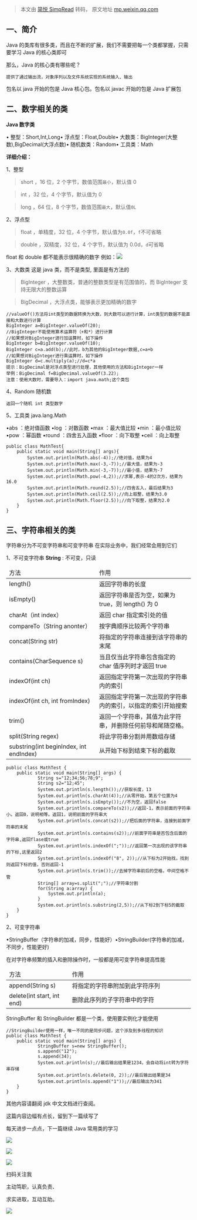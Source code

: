 > 本文由 [简悦 SimpRead](http://ksria.com/simpread/) 转码， 原文地址 [mp.weixin.qq.com](https://mp.weixin.qq.com/s/aj-Mm4PvMfD-Z8hPiyLBTA)

一、简介
----

Java 的类库有很多类，而且在不断的扩展，我们不需要把每一个类都掌握，只需要学习 Java 的核心类即可

那么，Java 的核心类有哪些呢？

```
提供了通过输出流，对象序列以及文件系统实现的系统输入、输出
```

包名以 java 开始的包是 Java 核心包。包名以 javac 开始的包是 Java 扩展包

二、数字相关的类
--------

**Java 数字类**

• 整型：Short,Int,Long• 浮点型：Float,Double• 大数类：BigInteger(大整数),BigDecimal(大浮点数)• 随机数类：Random• 工具类：Math

**详细介绍：**

1、整型

> short ，16 位，2 个字节，数值范围`最小`，默认值 0

> int ，32 位，4 个字节，默认值为 0

> long ，64 位，8 个字节，数值范围`最大`，默认值`0L`

2、浮点型

> float ，单精度，32 位，4 个字节，默认值为`0.0f`，`f`不可省略

> double ，双精度，32 位，4 个字节，默认值为 0.0d，`d`可省略

float 和 double 都不能表示很精确的数字 例如：![](https://mmbiz.qpic.cn/sz_mmbiz_png/rVVgBxVy9rgNOBsDsiacFicWMu92MLsp5h5WhJfCyP0pXgTHdsVweIKkVxP3vV9peVRG23Nz7VPvcH6hgEIbxh9g/640?wx_fmt=png)

3、大数类 这是 java 类，而不是类型, 里面是有方法的

> BigInteger ，大整数类，普通的整数类型是有范围值的，而 BigInteger 支持无限大的整数运算

> BigDecimal ，大浮点类，能够表示更加精确的数字

```
//valueOf()方法将int类型的数据转换为大数，则大数可以进行计算，int类型的数据不能直接和大数进行计算
BigInteger a=BigInteger.valueOf(20);
//BigInteger不能使用算术运算符（+和*）进行计算
//如果想对BigInteger进行加运算时，如下操作
BigInteger b=BigInteger.valueOf(10);
BigInteger c=a.add(b);//此时，b为其他的BigInteger数据,c=a+b
//如果想对BigInteger进行乘运算时，如下操作
BigInteger d=c.multiply(a);//d=c*a
提示：BigDecimal是对浮点类型进行处理，其他使用的方法和BigInteger一样
举例：BigDecimal f=BigDecimal.valueOf(3.22);
注意：使用大数时，需要导入：import java.math;这个类包
```

4、Random 随机数

```
返回一个随机 int 类型数字
```

5、工具类 java.lang.Math

•abs ：绝对值函数 •log ：对数函数 •max ：最大值比较 •min ：最小值比较 •pow ：幂函数 •round ：四舍五入函数 •floor ：向下取整 •ceil ：向上取整

```
public class MathTest{
    public static void main(String[] args){
        System.out.println(Math.abs(-4));//绝对值，结果为4
        System.out.println(Math.max(-3,-7));//最大值，结果为-3
        System.out.println(Math.min(-3,-7));//最小值，结果为-7
        System.out.println(Math.pow(-4,2));//求幂,表示-4的2次方，结果为16.0
        System.out.println(Math.round(2.5));//四舍五入，最后结果为3
        System.out.println(Math.ceil(2.5));//向上取整，结果为3.0
        System.out.println(Math.floor(2.5));//向下取整，结果为2.0
    }
}
```

三、字符串相关的类
---------

字符串分为不可变字符串和可变字符串 在实际业务中，我们经常会用到它们

1、不可变字符串 **String** : 不可变，只读

<table><thead data-darkmode-bgcolor-16278328366957="rgba(56, 56, 56, 0.05)" data-darkmode-original-bgcolor-16278328366957="#fff|rgba(0, 0, 0, 0.05)" data-style="box-sizing: border-box; line-height: 1.5; background: rgba(0, 0, 0, 0.05);"><tr data-darkmode-bgcolor-16278328366957="rgba(56, 56, 56, 0.05)" data-darkmode-original-bgcolor-16278328366957="#fff|rgba(0, 0, 0, 0.05)"><td data-darkmode-bgcolor-16278328366957="rgba(56, 56, 56, 0.05)" data-darkmode-original-bgcolor-16278328366957="#fff|rgba(0, 0, 0, 0.05)" data-style="box-sizing: border-box; padding: 4px 8px; line-height: 1.5; font-size: 12.8px; border-color: rgb(223, 223, 223);">方法</td><td data-darkmode-bgcolor-16278328366957="rgba(56, 56, 56, 0.05)" data-darkmode-original-bgcolor-16278328366957="#fff|rgba(0, 0, 0, 0.05)" data-style="box-sizing: border-box; padding: 4px 8px; line-height: 1.5; font-size: 12.8px; border-color: rgb(223, 223, 223);">作用</td></tr></thead><tbody><tr><td data-style="box-sizing: border-box; padding: 4px 8px; line-height: 1.5; font-size: 12.8px; border-color: rgb(223, 223, 223);">length()</td><td data-style="box-sizing: border-box; padding: 4px 8px; line-height: 1.5; font-size: 12.8px; border-color: rgb(223, 223, 223);">返回字符串的长度</td></tr><tr><td data-style="box-sizing: border-box; padding: 4px 8px; line-height: 1.5; font-size: 12.8px; border-color: rgb(223, 223, 223);">isEmpty()</td><td data-style="box-sizing: border-box; padding: 4px 8px; line-height: 1.5; font-size: 12.8px; border-color: rgb(223, 223, 223);">返回字符串是否为空，如果为 true，则 length() 为 0</td></tr><tr><td data-style="box-sizing: border-box; padding: 4px 8px; line-height: 1.5; font-size: 12.8px; border-color: rgb(223, 223, 223);">charAt（int index）</td><td data-style="box-sizing: border-box; padding: 4px 8px; line-height: 1.5; font-size: 12.8px; border-color: rgb(223, 223, 223);">返回 char 指定索引处的值</td></tr><tr><td data-style="box-sizing: border-box; padding: 4px 8px; line-height: 1.5; font-size: 12.8px; border-color: rgb(223, 223, 223);">compareTo（String anonter）</td><td data-style="box-sizing: border-box; padding: 4px 8px; line-height: 1.5; font-size: 12.8px; border-color: rgb(223, 223, 223);">按字典顺序比较两个字符串</td></tr><tr><td data-style="box-sizing: border-box; padding: 4px 8px; line-height: 1.5; font-size: 12.8px; border-color: rgb(223, 223, 223);">concat(String str)</td><td data-style="box-sizing: border-box; padding: 4px 8px; line-height: 1.5; font-size: 12.8px; border-color: rgb(223, 223, 223);">将指定的字符串连接到该字符串的末尾</td></tr><tr><td data-style="box-sizing: border-box; padding: 4px 8px; line-height: 1.5; font-size: 12.8px; border-color: rgb(223, 223, 223);">contains(CharSequence s)</td><td data-style="box-sizing: border-box; padding: 4px 8px; line-height: 1.5; font-size: 12.8px; border-color: rgb(223, 223, 223);">当且仅当此字符串包含指定的 char 值序列时才返回 true</td></tr><tr><td data-style="box-sizing: border-box; padding: 4px 8px; line-height: 1.5; font-size: 12.8px; border-color: rgb(223, 223, 223);">indexOf(int ch)</td><td data-style="box-sizing: border-box; padding: 4px 8px; line-height: 1.5; font-size: 12.8px; border-color: rgb(223, 223, 223);">返回指定字符第一次出现的字符串内的索引</td></tr><tr><td data-style="box-sizing: border-box; padding: 4px 8px; line-height: 1.5; font-size: 12.8px; border-color: rgb(223, 223, 223);">indexOf(int ch, int fromIndex)</td><td data-style="box-sizing: border-box; padding: 4px 8px; line-height: 1.5; font-size: 12.8px; border-color: rgb(223, 223, 223);">返回指定字符第一次出现的字符串内的索引，以指定的索引开始搜索</td></tr><tr><td data-style="box-sizing: border-box; padding: 4px 8px; line-height: 1.5; font-size: 12.8px; border-color: rgb(223, 223, 223);">trim()</td><td data-style="box-sizing: border-box; padding: 4px 8px; line-height: 1.5; font-size: 12.8px; border-color: rgb(223, 223, 223);">返回一个字符串，其值为此字符串，并删除任何前导和尾随空格。</td></tr><tr><td data-style="box-sizing: border-box; padding: 4px 8px; line-height: 1.5; font-size: 12.8px; border-color: rgb(223, 223, 223);">split(String regex)</td><td data-style="box-sizing: border-box; padding: 4px 8px; line-height: 1.5; font-size: 12.8px; border-color: rgb(223, 223, 223);">将此字符串分割并用数组存储</td></tr><tr><td data-style="box-sizing: border-box; padding: 4px 8px; line-height: 1.5; font-size: 12.8px; border-color: rgb(223, 223, 223); word-break: break-all;">substring(int beginIndex, int endIndex)</td><td data-style="box-sizing: border-box; padding: 4px 8px; line-height: 1.5; font-size: 12.8px; border-color: rgb(223, 223, 223);">从开始下标到结束下标的截取</td></tr></tbody></table>

```
public class MathTest {
    public static void main(String[] args) {
            String s="12;34;56;78;9";
            String s2="12;45";
            System.out.println(s.length());//获取长度，13
            System.out.println(s.charAt(4));//从零开始，第五个位置为4
            System.out.println(s.isEmpty());//不为空，返回false
            System.out.println(s.compareTo(s2));//返回-1，表示前面的字符串小。返回0，说明相等。返回1，说明前面的字符串大
            System.out.println(s.concat(s2));//把后面的字符串，连接到前面字符串的末尾
            System.out.println(s.contains(s2));//前面字符串是否包含后面的字符串,返回flase或true
            System.out.println(s.indexOf(";"));//返回第一次出现的该字符串的下标,这里返回2
            System.out.println(s.indexOf("8", 2));//从下标为2开始找，找到则返回下标的值，否则返回-1
            System.out.println(s.trim());//去掉字符串前后的空格，中间空格不管
            String[] array=s.split(";");//字符串分割
            for(String a:array) {
                System.out.println(a);
            }
            System.out.println(s.substring(2,5));//从下标2到下标5的截取
    }
}
```

2、可变字符串

•StringBuffer（字符串的加减，同步，性能好）•StringBuilder(字符串的加减，不同步，性能更好)

在对字符串频繁的插入和删除操作时，一般都是用可变字符串提高性能

<table><thead data-darkmode-bgcolor-16278328366957="rgba(56, 56, 56, 0.05)" data-darkmode-original-bgcolor-16278328366957="#fff|rgba(0, 0, 0, 0.05)" data-style="box-sizing: border-box; line-height: 1.5; background: rgba(0, 0, 0, 0.05);"><tr data-darkmode-bgcolor-16278328366957="rgba(56, 56, 56, 0.05)" data-darkmode-original-bgcolor-16278328366957="#fff|rgba(0, 0, 0, 0.05)"><td width="162.66666666666666" data-darkmode-bgcolor-16278328366957="rgba(56, 56, 56, 0.05)" data-darkmode-original-bgcolor-16278328366957="#fff|rgba(0, 0, 0, 0.05)" data-style="box-sizing: border-box; padding: 4px 8px; line-height: 1.5; font-size: 12.8px; border-color: rgb(223, 223, 223);">方法</td><td width="338.6666666666667" data-darkmode-bgcolor-16278328366957="rgba(56, 56, 56, 0.05)" data-darkmode-original-bgcolor-16278328366957="#fff|rgba(0, 0, 0, 0.05)" data-style="box-sizing: border-box; padding: 4px 8px; line-height: 1.5; font-size: 12.8px; border-color: rgb(223, 223, 223);">作用</td></tr></thead><tbody><tr><td width="23" data-style="box-sizing: border-box; padding: 4px 8px; line-height: 1.5; font-size: 12.8px; border-color: rgb(223, 223, 223); word-break: break-all;"><span data-darkmode-color-16278328366957="rgb(221, 152, 68)" data-darkmode-original-color-16278328366957="#fff|rgb(251, 172, 77)" data-style="color: rgb(251, 172, 77);">append(String s)</span></td><td width="360.6666666666667" data-style="box-sizing: border-box; padding: 4px 8px; line-height: 1.5; font-size: 12.8px; border-color: rgb(223, 223, 223);">将指定的字符串附加到此字符序列</td></tr><tr><td width="23" data-style="box-sizing: border-box; padding: 4px 8px; line-height: 1.5; font-size: 12.8px; border-color: rgb(223, 223, 223);"><span data-darkmode-color-16278328366957="rgb(221, 152, 68)" data-darkmode-original-color-16278328366957="#fff|rgb(251, 172, 77)" data-style="color: rgb(251, 172, 77);">delete(int start, int end)</span></td><td width="360.6666666666667" data-style="box-sizing: border-box; padding: 4px 8px; line-height: 1.5; font-size: 12.8px; border-color: rgb(223, 223, 223);">删除此序列的子字符串中的字符</td></tr></tbody></table>

StringBuffer 和 StringBuilder 都是一个类，使用要实例化才能使用

```
//StringBuilder使用一样，唯一不同的是同步问题，这个涉及到多线程的知识
public class MathTest {
    public static void main(String[] args) {
            StringBuffer s=new StringBuffer();
            s.append("12");
            s.append(34);
            System.out.println(s);//最后输出结果是1234，会自动将int转为字符串存储
            System.out.println(s.delete(0, 2));//最后输出结果是34
            System.out.println(s.append("1"));//最后输出为341
    }
}
```

其他内容请翻阅 jdk 中文文档进行查阅。

这篇内容边幅有点长，留到下一篇续写了

每天进步一点点，下一篇继续 Java 常用类的学习

![](https://mmbiz.qpic.cn/sz_mmbiz_gif/rVVgBxVy9rh8zH4gNN7hKfqTrZa2nibIYWzECicYgRW6f1kmDfgw405hPZhplVCs1TGAAPIF31OeLIMH2nTTfoVg/640?wx_fmt=gif)





![](https://mmbiz.qpic.cn/sz_mmbiz_jpg/rVVgBxVy9rh8zH4gNN7hKfqTrZa2nibIYe5tFiaoMACjoK1ZciasqcvBZBBA2Bgfnfauk1AmRTicgb6ThpZAba133w/640?wx_fmt=jpeg)

![](https://mmbiz.qpic.cn/sz_mmbiz_png/rVVgBxVy9rh8zH4gNN7hKfqTrZa2nibIY7ADOartJp2PcBZfxWlL7NNOHibWTA8hhtC9LYNaA1VoenibYSVLvZPLw/640?wx_fmt=png)

扫码关注我

主动笃职，认真负责、

求实进取，互动互助。

![](https://mmbiz.qpic.cn/mmbiz_gif/FIBZec7ucCiaOJv1xaGlYbnpgUyOXeX35h4VplHTjV7EHZam8F7iccGJDGuqbMZHrrHz6ljQoEmMWI0ic2CfkLkuA/640?wx_fmt=gif)